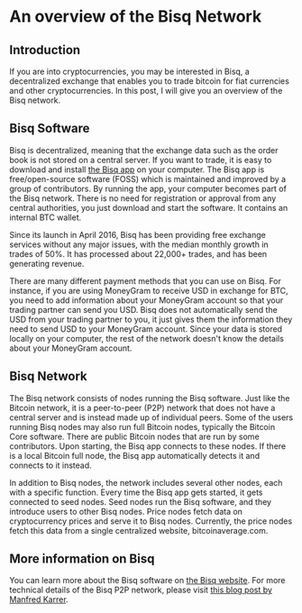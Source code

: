 # An overview of the Bisq Network

## Introduction
If you are into cryptocurrencies, you may be interested in Bisq, a decentralized exchange that enables you to trade bitcoin for fiat currencies and other cryptocurrencies. In this post, I will give you an overview of the Bisq network.   

## Bisq Software
Bisq is decentralized, meaning that the exchange data such as the order book is not stored on a central server. If you want to trade, it is easy to download and install [the Bisq app](https://bisq.network/downloads/) on your computer. The Bisq app is free/open-source software (FOSS) which is maintained and improved by a group of contributors. By running the app, your computer becomes part of the Bisq network. There is no need for registration or approval from any central authorities, you just download and start the software. It contains an internal BTC wallet.

Since its launch in April 2016, Bisq has been providing free exchange services without any major issues, with the median monthly growth in trades of 50%. It has processed about 22,000+ trades, and has been generating revenue.

There are many different payment methods that you can use on Bisq. For instance, if you are using MoneyGram to receive USD in exchange for BTC, you need to add information about your MoneyGram account so that your trading partner can send you USD. Bisq does not automatically send the USD from your trading partner to you, it just gives them the information they need to send USD to your MoneyGram account. Since your data is stored locally on your computer, the rest of the network doesn't know the details about your MoneyGram account.

## Bisq Network
The Bisq network consists of nodes running the Bisq software. Just like the Bitcoin network, it is a peer-to-peer (P2P) network that does not have a central server and is instead made up of individual peers. Some of the users running Bisq nodes may also run full Bitcoin nodes, typically the Bitcoin Core software. There are public Bitcoin nodes that are run by some contributors. Upon starting, the Bisq app connects to these nodes. If there is a local Bitcoin full node, the Bisq app automatically detects it and connects to it instead. 

In addition to Bisq nodes, the network includes several other nodes, each with a specific function. Every time the Bisq app gets started, it gets connected to seed nodes. Seed nodes run the Bisq software, and they introduce users to other Bisq nodes. Price nodes fetch data on cryptocurrency prices and serve it to Bisq nodes. Currently, the price nodes fetch this data from a single centralized website, bitcoinaverage.com.


## More information on Bisq
You can learn more about the Bisq software on [the Bisq website](https://docs.bisq.network/getting-started.html).
For more technical details of the Bisq P2P network, please visit [this blog post by Manfred Karrer](https://bisq.network/blog/new-p2p-network/).

